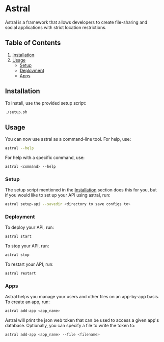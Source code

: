# Astral
Astral is a framework that allows developers to create file-sharing and social applications with strict location restrictions.

## Table of Contents
1.  [Installation](#installation)  
1.  [Usage](#usage)  
    *  [Setup](#setup)  
    *  [Deployment](#deployment)
    *  [Apps](#apps)

## Installation
To install, use the provided setup script:

```bash
./setup.sh
```

## Usage
You can now use astral as a command-line tool. For help, use:

```bash
astral --help
```

For help with a specific command, use:

```bash
astral <command> --help
```

### Setup
The setup script mentioned in the [Installation](#installation) section does this for you, but if you would like to set up your API using astral, run:

```bash
astral setup-api --savedir <directory to save configs to>
```

### Deployment
To deploy your API, run:
```bash
astral start
```

To stop your API, run:
```bash
astral stop
```

To restart your API, run:
```bash
astral restart
```

### Apps
Astral helps you manage your users and other files on an app-by-app basis. To create an app, run:

```bash
astral add-app <app_name>
```

Astral will print the json web token that can be used to access a given app's database.
Optionally, you can specify a file to write the token to:

```bash
astral add-app <app_name> --file <filename>
```
